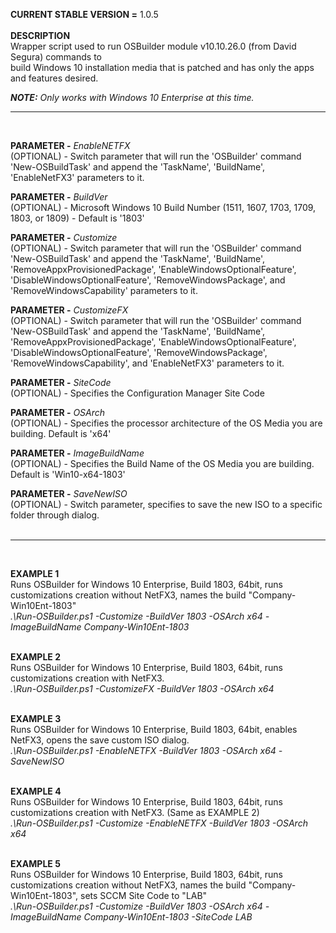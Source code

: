 <b>CURRENT STABLE VERSION =</b> 1.0.5<br/><br/>
<b>DESCRIPTION</b><br/>
Wrapper script used to run OSBuilder module v10.10.26.0 (from David Segura) commands to<br/>
build Windows 10 installation media that is patched and has only the apps and features desired.<br/>

<b><i>NOTE:</b> Only works with Windows 10 Enterprise at this time.</i><br/>

----------------------------------------------------
<br/>

<b>PARAMETER -</b> <i>EnableNETFX</i><br/>
(OPTIONAL) - Switch parameter that will run the 'OSBuilder' command 'New-OSBuildTask' and append the 'TaskName', 'BuildName', 'EnableNetFX3' parameters to it.<br/>

<b>PARAMETER -</b> <i>BuildVer</i><br/>
(OPTIONAL) - Microsoft Windows 10 Build Number (1511, 1607, 1703, 1709, 1803, or 1809) - Default is '1803'<br/>

<b>PARAMETER -</b> <i>Customize</i><br/>
(OPTIONAL) - Switch parameter that will run the 'OSBuilder' command 'New-OSBuildTask' and append the 'TaskName', 'BuildName', 'RemoveAppxProvisionedPackage', 'EnableWindowsOptionalFeature', 'DisableWindowsOptionalFeature', 'RemoveWindowsPackage', and 'RemoveWindowsCapability' parameters to it.<br/>

<b>PARAMETER -</b> <i>CustomizeFX</i><br/>
(OPTIONAL) - Switch parameter that will run the 'OSBuilder' command 'New-OSBuildTask' and append the 'TaskName', 'BuildName', 'RemoveAppxProvisionedPackage', 'EnableWindowsOptionalFeature', 'DisableWindowsOptionalFeature', 'RemoveWindowsPackage', 'RemoveWindowsCapability', and 'EnableNetFX3' parameters to it.<br/>

<b>PARAMETER -</b> <i>SiteCode</i><br/>
(OPTIONAL) - Specifies the Configuration Manager Site Code<br/>

<b>PARAMETER -</b> <i>OSArch</i><br/>
(OPTIONAL) - Specifies the processor architecture of the OS Media you are building. Default is 'x64'<br/>

<b>PARAMETER -</b> <i>ImageBuildName</i><br/>
(OPTIONAL) - Specifies the Build Name of the OS Media you are building. Default is 'Win10-x64-1803'<br/>

<b>PARAMETER -</b> <i>SaveNewISO</i><br/>
(OPTIONAL) - Switch parameter, specifies to save the new ISO to a specific folder through dialog.<br/><br/>

----------------------------------------------------
<br/>

<b>EXAMPLE 1</b><br/>
Runs OSBuilder for Windows 10 Enterprise, Build 1803, 64bit, runs customizations creation without NetFX3, names the build "Company-Win10Ent-1803"<br/>
<i>.\Run-OSBuilder.ps1 -Customize -BuildVer 1803 -OSArch x64 -ImageBuildName Company-Win10Ent-1803</i><br/><br/>

<b>EXAMPLE 2</b><br/>
Runs OSBuilder for Windows 10 Enterprise, Build 1803, 64bit, runs customizations creation with NetFX3.<br/>
<i>.\Run-OSBuilder.ps1 -CustomizeFX -BuildVer 1803 -OSArch x64</i><br/><br/>

<b>EXAMPLE 3</b><br/>
Runs OSBuilder for Windows 10 Enterprise, Build 1803, 64bit, enables NetFX3, opens the save custom ISO dialog.<br/>
<i>.\Run-OSBuilder.ps1 -EnableNETFX -BuildVer 1803 -OSArch x64 -SaveNewISO</i><br/><br/>

<b>EXAMPLE 4</b><br/>
Runs OSBuilder for Windows 10 Enterprise, Build 1803, 64bit, runs customizations creation with NetFX3. (Same as EXAMPLE 2)<br/>
<i>.\Run-OSBuilder.ps1 -Customize -EnableNETFX -BuildVer 1803 -OSArch x64</i><br/><br/>

<b>EXAMPLE 5</b><br/>
Runs OSBuilder for Windows 10 Enterprise, Build 1803, 64bit, runs customizations creation without NetFX3, names the build "Company-Win10Ent-1803", sets SCCM Site Code to "LAB"<br/>
<i>.\Run-OSBuilder.ps1 -Customize -BuildVer 1803 -OSArch x64 -ImageBuildName Company-Win10Ent-1803 -SiteCode LAB</i><br/><br/>
